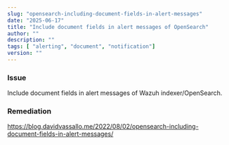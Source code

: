 ```yaml
---
slug: "opensearch-including-document-fields-in-alert-messages"
date: "2025-06-17"
title: "Include document fields in alert messages of OpenSearch"
author: ""
description: ""
tags: [ "alerting", "document", "notification"]
version: ""
---
```


### Issue

Include document fields in alert messages of Wazuh indexer/OpenSearch.

### Remediation

https://blog.davidvassallo.me/2022/08/02/opensearch-including-document-fields-in-alert-messages/